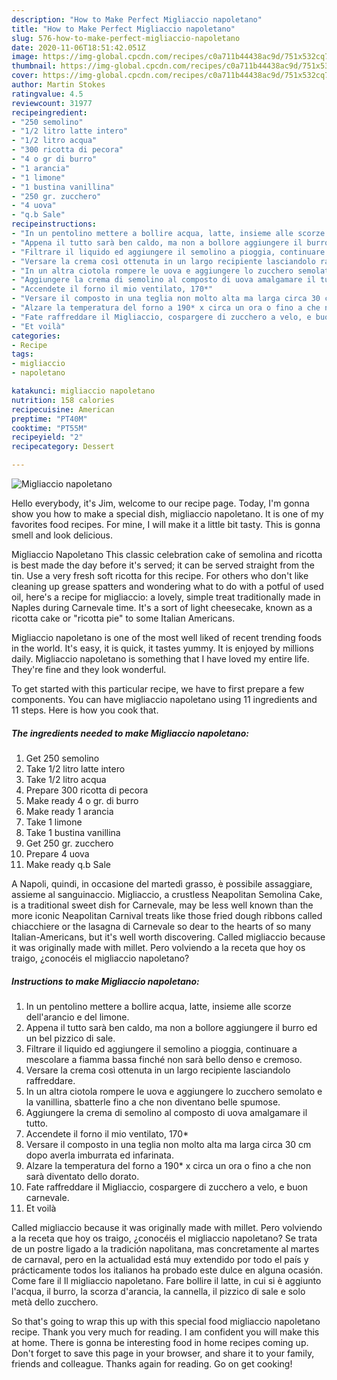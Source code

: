 ```yaml
---
description: "How to Make Perfect Migliaccio napoletano"
title: "How to Make Perfect Migliaccio napoletano"
slug: 576-how-to-make-perfect-migliaccio-napoletano
date: 2020-11-06T18:51:42.051Z
image: https://img-global.cpcdn.com/recipes/c0a711b44438ac9d/751x532cq70/migliaccio-napoletano-recipe-main-photo.jpg
thumbnail: https://img-global.cpcdn.com/recipes/c0a711b44438ac9d/751x532cq70/migliaccio-napoletano-recipe-main-photo.jpg
cover: https://img-global.cpcdn.com/recipes/c0a711b44438ac9d/751x532cq70/migliaccio-napoletano-recipe-main-photo.jpg
author: Martin Stokes
ratingvalue: 4.5
reviewcount: 31977
recipeingredient:
- "250 semolino"
- "1/2 litro latte intero"
- "1/2 litro acqua"
- "300 ricotta di pecora"
- "4 o gr di burro"
- "1 arancia"
- "1 limone"
- "1 bustina vanillina"
- "250 gr. zucchero"
- "4 uova"
- "q.b Sale"
recipeinstructions:
- "In un pentolino mettere a bollire acqua, latte, insieme alle scorze dell&#39;arancio e del limone."
- "Appena il tutto sarà ben caldo, ma non a bollore aggiungere il burro ed un bel pizzico di sale."
- "Filtrare il liquido ed aggiungere il semolino a pioggia, continuare a mescolare a fiamma bassa finché non sarà bello denso e cremoso."
- "Versare la crema così ottenuta in un largo recipiente lasciandolo raffreddare."
- "In un altra ciotola rompere le uova e aggiungere lo zucchero semolato e la vanillina, sbatterle fino a che non diventano belle spumose."
- "Aggiungere la crema di semolino al composto di uova amalgamare il tutto."
- "Accendete il forno il mio ventilato, 170*"
- "Versare il composto in una teglia non molto alta ma larga circa 30 cm dopo averla imburrata ed infarinata."
- "Alzare la temperatura del forno a 190* x circa un ora o fino a che non sarà diventato dello dorato."
- "Fate raffreddare il Migliaccio, cospargere di zucchero a velo, e buon carnevale."
- "Et voilà"
categories:
- Recipe
tags:
- migliaccio
- napoletano

katakunci: migliaccio napoletano 
nutrition: 158 calories
recipecuisine: American
preptime: "PT40M"
cooktime: "PT55M"
recipeyield: "2"
recipecategory: Dessert

---
```



![Migliaccio napoletano](https://img-global.cpcdn.com/recipes/c0a711b44438ac9d/751x532cq70/migliaccio-napoletano-recipe-main-photo.jpg)

Hello everybody, it's Jim, welcome to our recipe page. Today, I'm gonna show you how to make a special dish, migliaccio napoletano. It is one of my favorites food recipes. For mine, I will make it a little bit tasty. This is gonna smell and look delicious.

Migliaccio Napoletano This classic celebration cake of semolina and ricotta is best made the day before it&#39;s served; it can be served straight from the tin. Use a very fresh soft ricotta for this recipe. For others who don&#39;t like cleaning up grease spatters and wondering what to do with a potful of used oil, here&#39;s a recipe for migliaccio: a lovely, simple treat traditionally made in Naples during Carnevale time. It&#39;s a sort of light cheesecake, known as a ricotta cake or &#34;ricotta pie&#34; to some Italian Americans.

Migliaccio napoletano is one of the most well liked of recent trending foods in the world. It's easy, it is quick, it tastes yummy. It is enjoyed by millions daily. Migliaccio napoletano is something that I have loved my entire life. They're fine and they look wonderful.


To get started with this particular recipe, we have to first prepare a few components. You can have migliaccio napoletano using 11 ingredients and 11 steps. Here is how you cook that.

<!--inarticleads1-->

##### The ingredients needed to make Migliaccio napoletano:

1. Get 250 semolino
1. Take 1/2 litro latte intero
1. Take 1/2 litro acqua
1. Prepare 300 ricotta di pecora
1. Make ready 4 o gr. di burro
1. Make ready 1 arancia
1. Take 1 limone
1. Take 1 bustina vanillina
1. Get 250 gr. zucchero
1. Prepare 4 uova
1. Make ready q.b Sale


A Napoli, quindi, in occasione del martedì grasso, è possibile assaggiare, assieme al sanguinaccio. Migliaccio, a crustless Neapolitan Semolina Cake, is a traditional sweet dish for Carnevale, may be less well known than the more iconic Neapolitan Carnival treats like those fried dough ribbons called chiacchiere or the lasagna di Carnevale so dear to the hearts of so many Italian-Americans, but it&#39;s well worth discovering. Called migliaccio because it was originally made with millet. Pero volviendo a la receta que hoy os traigo, ¿conocéis el migliaccio napoletano? 

<!--inarticleads2-->

##### Instructions to make Migliaccio napoletano:

1. In un pentolino mettere a bollire acqua, latte, insieme alle scorze dell&#39;arancio e del limone.
1. Appena il tutto sarà ben caldo, ma non a bollore aggiungere il burro ed un bel pizzico di sale.
1. Filtrare il liquido ed aggiungere il semolino a pioggia, continuare a mescolare a fiamma bassa finché non sarà bello denso e cremoso.
1. Versare la crema così ottenuta in un largo recipiente lasciandolo raffreddare.
1. In un altra ciotola rompere le uova e aggiungere lo zucchero semolato e la vanillina, sbatterle fino a che non diventano belle spumose.
1. Aggiungere la crema di semolino al composto di uova amalgamare il tutto.
1. Accendete il forno il mio ventilato, 170*
1. Versare il composto in una teglia non molto alta ma larga circa 30 cm dopo averla imburrata ed infarinata.
1. Alzare la temperatura del forno a 190* x circa un ora o fino a che non sarà diventato dello dorato.
1. Fate raffreddare il Migliaccio, cospargere di zucchero a velo, e buon carnevale.
1. Et voilà


Called migliaccio because it was originally made with millet. Pero volviendo a la receta que hoy os traigo, ¿conocéis el migliaccio napoletano? Se trata de un postre ligado a la tradición napolitana, mas concretamente al martes de carnaval, pero en la actualidad está muy extendido por todo el país y prácticamente todos los italianos ha probado este dulce en alguna ocasión. Come fare il Il migliaccio napoletano. Fare bollire il latte, in cui si è aggiunto l&#39;acqua, il burro, la scorza d&#39;arancia, la cannella, il pizzico di sale e solo metà dello zucchero. 

So that's going to wrap this up with this special food migliaccio napoletano recipe. Thank you very much for reading. I am confident you will make this at home. There is gonna be interesting food in home recipes coming up. Don't forget to save this page in your browser, and share it to your family, friends and colleague. Thanks again for reading. Go on get cooking!
